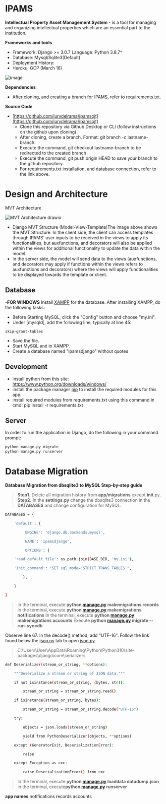 # IPAMS

**Intellectual Property Asset Management System** -   is a tool for managing and organizing intellectual properties which are an essential part to the institution.

**Frameworks and tools**

-   Framework: Django >= 3.0.7 Language: Python 3.8.7^
-   Database: Mysql/Sqlite3(Default)
-   Deployment History:
-   Heroku, GCP (March 16)


![image](https://user-images.githubusercontent.com/53965169/200242362-33b96d3d-b750-4ea7-b7a9-6a7e3886a91b.png)

**Dependencies**

-   After cloning, and creating a branch for IPAMS, refer to requirements.txt.

**Source Code**

-   [https://github.com/jurydelrama/ipamsojt](https://github.com/jurydelrama/ipamsojt)
    -   Clone this repository via Github Desktop or CLI (follow instructions on the github upon cloning).
    -   After cloning, create a branch. Format: git branch -c lastname-branch.
    -   Execute the command, git checkout lastname-branch to be redirected to the created branch
    -   Execute the command, git push origin HEAD to save your branch to the github repository.
    -   For requirements.txt installation, and database connection, refer to the link above.

# **Design and Architecture**
MVT Architecture


![MVT Architecture drawio](https://user-images.githubusercontent.com/53965169/200243046-0a598498-8e70-4c4e-b598-3065ad011598.png)


-   Django MVT Structure (Model-View-Template)The image above shows the MVT Structure. In the client side, the client can access templates through IPAMS' user inputs to be received in the views to apply its functionalities, but auxfunctions, and decorators will also be applied within the views for additional functionality to update the data within the model.
   -   In the server side, the model will send data to the views (auxfunctions, and decorators may apply if functions within the views refers to auxfunctions and decorators) where the views will apply functionalities to be displayed towards the template or client.
   


## Database
**-FOR WINDOWS** 
Install [XAMPP](https://www.apachefriends.org/download.html) for the database.
After installing XAMPP, do the following tasks:
* Before Starting MySQL, click the "Config" button and choose "my.ini".
* Under [mysqld], add the following line, typically at line 45:
```text
skip-grant-tables
```
* Save the file.
* Start MySQL and in XAMPP.
* Create a database named "ipamsdjango" without quotes

## Development
* install python from this site: https://www.python.org/downloads/windows/
* install the package manager [pip](https://pip.pypa.io/en/stable/) to install the required modules for this app.
* install required modules from requirements.txt using this command in cmd: pip install -r requirements.txt
 
## Server
In order to run the application in Django, do the following in your command prompt:
```bash
python manage.py migrate
python manage.py runserver
```

# Database Migration

**Database Migration from dbsqlite3 to MySQL Step-by-step guide**

> **Step1.** Delete all migration history from **app/migrations** except 
     __init__.py.
> **Step2.** In the **settings.py** change the dbsqlite3 connection in the **DATABASES** and change configuration for MySQL.
``` bash 
DATABASES = {

    'default': {

        'ENGINE': 'django.db.backends.mysql',

        'NAME': 'ipamsdjango',

        'OPTIONS': {

    'read_default_file': os.path.join(BASE_DIR, 'my.ini'),

    'init_command': "SET sql_mode='STRICT_TRANS_TABLES'",

        },

    }

}

```
>In the terminal, execute **python [manage.py](http://manage.py) makemigrations records** 
> In the terminal, execute **python [manage.py](http://manage.py/) makemigrations notifications**
>  In the terminal, execute **python [manage.py](http://manage.py/) makemigrations accounts**
    Execute **python [manage.py](http://manage.py) migrate --run-syncdb**

Observe line 67. In the decode() method, add "UTF-16". Follow the link found below the [json.py](http://json.py) tab to open [json.py](http://json.py).

>C:\Users\User\AppData\Roaming\Python\Python310\site-packages\django\core\serializers

```bash 
def Deserializer(stream_or_string, **options):

    """Deserialize a stream or string of JSON data."""

    if not isinstance(stream_or_string, (bytes, str)):

        stream_or_string = stream_or_string.read()

    if isinstance(stream_or_string, bytes):

        stream_or_string = stream_or_string.decode("UTF-16")

    try:

        objects = json.loads(stream_or_string)

        yield from PythonDeserializer(objects, **options)

    except (GeneratorExit, DeserializationError):

        raise

    except Exception as exc:

        raise DeserializationError() from exc
```
>In the terminal, execute **python [manage.py](http://manage.py/) loaddata datadump.json**
>In the terminal, execute**python [manage.py](http://manage.py) runserver**

**app names**
notifications
records
accounts

